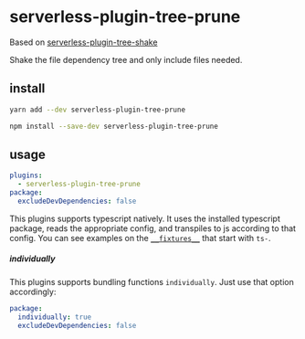 # serverless-plugin-tree-prune

Based on [serverless-plugin-tree-shake](https://github.com/sergioramos/serverless-plugin-tree-shake)

Shake the file dependency tree and only include files needed.

## install

```bash
yarn add --dev serverless-plugin-tree-prune
```

```bash
npm install --save-dev serverless-plugin-tree-prune
```

## usage

```yaml
plugins:
  - serverless-plugin-tree-prune
package:
  excludeDevDependencies: false
```

This plugins supports typescript natively. It uses the installed typescript package, reads the appropriate config, and transpiles to js according to that config. You can see examples on the [`__fixtures__`](./test/__fixtures__) that start with `ts-`.

##### individually

This plugins supports bundling functions `individually`. Just use that option accordingly:

```yaml
package:
  individually: true
  excludeDevDependencies: false
```
